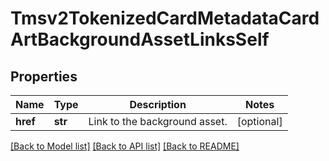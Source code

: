 # Tmsv2TokenizedCardMetadataCardArtBackgroundAssetLinksSelf

## Properties
Name | Type | Description | Notes
------------ | ------------- | ------------- | -------------
**href** | **str** | Link to the background asset.  | [optional] 

[[Back to Model list]](../README.md#documentation-for-models) [[Back to API list]](../README.md#documentation-for-api-endpoints) [[Back to README]](../README.md)


